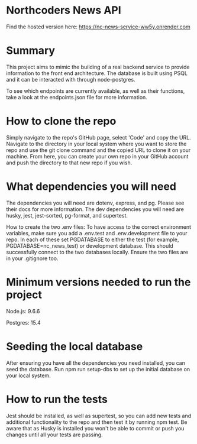 # Northcoders News API

Find the hosted version here: https://nc-news-service-ww5y.onrender.com

# Summary
This project aims to mimic the building of a real backend service to provide information to the front end architecture. The database is built using PSQL and it can be interacted with through node-postgres.

To see which endpoints are currently available, as well as their functions, take a look at the endpoints.json file for more information.

# How to clone the repo
Simply navigate to the repo's GitHub page,  select 'Code' and copy the URL. Navigate to the directory in your local system where you want to store the repo and use the git clone command and the copied URL to clone it on your machine. From here, you can create your own repo in your GitHub account and push the directory to that new repo if you wish.

# What dependencies you will need
The dependencies you will need are dotenv, express, and pg. Please see their docs for more information.
The dev dependencies you will need are husky, jest, jest-sorted, pg-format, and supertest.

How to create the two .env files:
To have access to the correct environment variables, make sure you add a .env.test and .env.development file to your repo. In each of these set PGDATABASE to either the test (for example, PGDATABASE=nc_news_test) or development database. This should successfully connect to the two databases locally. Ensure the two files are in your .gitignore too.

# Minimum versions needed to run the project
Node.js: 9.6.6

Postgres: 15.4

# Seeding the local database
After ensuring you have all the dependencies you need installed, you can seed the database. Run npm run setup-dbs to set up the initial database on your local system.

# How to run the tests
Jest should be installed, as well as supertest, so you can add new tests and additional functionality to the repo and then test it by running npm test. Be aware that as Husky is installed you won't be able to commit or push you changes until all your tests are passing.
